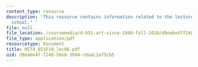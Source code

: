 ```yaml
---
content_type: resource
description: 'This resource contains information related to the lecture "San Francisco
  school." '
file: null
file_location: /coursemedia/4-651-art-since-1940-fall-2010/d9ea6e4ff24856e83b04c6aac1a75cb5_MIT4_651F10_lec06.pdf
file_type: application/pdf
resourcetype: Document
title: MIT4_651F10_lec06.pdf
uid: d9ea6e4f-f248-56e8-3b04-c6aac1a75cb5
---
```


